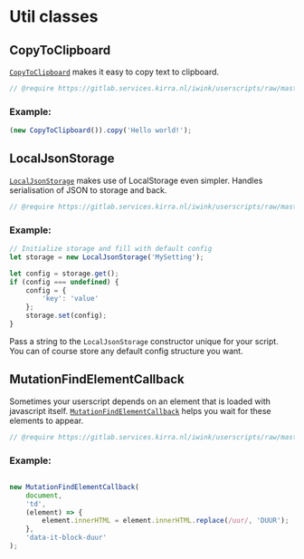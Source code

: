 # Util classes

## CopyToClipboard

[`CopyToClipboard`](copy-to-clipboard.js) makes it easy to copy text to clipboard.

```js
// @require https://gitlab.services.kirra.nl/iwink/userscripts/raw/master/util/copy-to-clipboard.js
```

### Example:
```js
(new CopyToClipboard()).copy('Hello world!');
```

## LocalJsonStorage

[`LocalJsonStorage`](local-json-storage.js) makes use of LocalStorage even simpler.
Handles serialisation of JSON to storage and back.

```js
// @require https://gitlab.services.kirra.nl/iwink/userscripts/raw/master/util/local-json-storage.js
```

### Example:
```js
// Initialize storage and fill with default config
let storage = new LocalJsonStorage('MySetting');

let config = storage.get();
if (config === undefined) {
	config = {
		'key': 'value'
	};
	storage.set(config);
}
```

Pass a string to the `LocalJsonStorage` constructor unique for your script.
You can of course store any default config structure you want.

## MutationFindElementCallback

Sometimes your userscript depends on an element that is loaded with javascript itself.
[`MutationFindElementCallback`](mutation-find-element-callback.js) helps you wait for these elements to appear.

```js
// @require https://gitlab.services.kirra.nl/iwink/userscripts/raw/master/util/mutation-find-element-callback.js
```

### Example:

```js

new MutationFindElementCallback(
	document,
	'td',
	(element) => {
		element.innerHTML = element.innerHTML.replace(/uur/, 'DUUR');
	},
	'data-it-block-duur'
);
```
